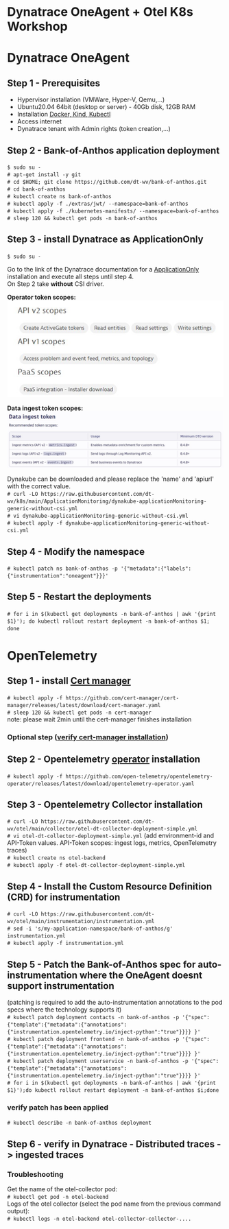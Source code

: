 # Dynatrace OneAgent + Otel K8s Workshop

# Dynatrace OneAgent

## Step 1 - Prerequisites
- Hypervisor installation (VMWare, Hyper-V, Qemu,...)
- Ubuntu20.04 64bit (desktop or server) - 40Gb disk, 12GB RAM
- Installation [Docker, Kind, Kubectl](https://github.com/dt-wv/k8s/tree/main/workshop/README.md)
- Access internet  
- Dynatrace tenant with Admin rights (token creation,...)

## Step 2 - Bank-of-Anthos application deployment
`$ sudo su -`  
`# apt-get install -y git`  
`# cd $HOME; git clone https://github.com/dt-wv/bank-of-anthos.git`  
`# cd bank-of-anthos`  
`# kubectl create ns bank-of-anthos`  
`# kubectl apply -f ./extras/jwt/ --namespace=bank-of-anthos`  
`# kubectl apply -f ./kubernetes-manifests/ --namespace=bank-of-anthos`  
`# sleep 120 && kubectl get pods -n bank-of-anthos`  

## Step 3 - install Dynatrace as ApplicationOnly
`$ sudo su -`

Go to the link of the Dynatrace documentation for a [ApplicationOnly](https://docs.dynatrace.com/docs/setup-and-configuration/setup-on-k8s/installation/app-observability-automated#manifest) installation and execute all steps until step 4.  
On Step 2 take <b>without</b> CSI driver.  

<b>Operator token scopes:</b>  
![](img/operator_k8s_token_scopes.jpg)  

<b>Data ingest token scopes:</b>  
![](img/scopes_data_token.jpg)  

Dynakube can be downloaded and please replace the 'name' and 'apiurl' with the correct value.  
`# curl -LO https://raw.githubusercontent.com/dt-wv/k8s/main/ApplicationMonitoring/dynakube-applicationMonitoring-generic-without-csi.yml`  
`# vi dynakube-applicationMonitoring-generic-without-csi.yml`  
`# kubectl apply -f dynakube-applicationMonitoring-generic-without-csi.yml`

## Step 4 - Modify the namespace  
`# kubectl patch ns bank-of-anthos -p '{"metadata":{"labels":{"instrumentation":"oneagent"}}}'`

## Step 5 - Restart the deployments
`# for i in $(kubectl get deployments -n bank-of-anthos | awk '{print $1}'); do kubectl rollout restart deployment -n bank-of-anthos $1; done`

# OpenTelemetry

## Step 1 - install [Cert manager](https://cert-manager.io/docs/installation/kubectl/)
`# kubectl apply -f https://github.com/cert-manager/cert-manager/releases/latest/download/cert-manager.yaml`  
`# sleep 120 && kubectl get pods -n cert-manager`  
note: please wait 2min until the cert-manager finishes installation

### Optional step ([verify cert-manager installation](https://cert-manager.io/docs/installation/verify/ ))
  

## Step 2 - Opentelemetry [operator](https://github.com/open-telemetry/opentelemetry-operator) installation
`# kubectl apply -f https://github.com/open-telemetry/opentelemetry-operator/releases/latest/download/opentelemetry-operator.yaml`  

## Step 3 - Opentelemetry Collector installation
`# curl -LO https://raw.githubusercontent.com/dt-wv/otel/main/collector/otel-dt-collector-deployment-simple.yml`  
`# vi otel-dt-collector-deployment-simple.yml` (add environment-id and API-Token values. API-Token scopes: ingest logs, metrics, OpenTelemetry traces)  
`# kubectl create ns otel-backend`  
`# kubectl apply -f otel-dt-collector-deployment-simple.yml`  

## Step 4 - Install the Custom Resource Definition (CRD) for instrumentation
`# curl -LO https://raw.githubusercontent.com/dt-wv/otel/main/instrumentation/instrumentation.yml`  
`# sed -i 's/my-application-namespace/bank-of-anthos/g' instrumentation.yml`  
`# kubectl apply -f instrumentation.yml`  

## Step 5 - Patch the Bank-of-Anthos spec for auto-instrumentation where the OneAgent doesnt support instrumentation   
(patching is required to add the auto-instrumentation annotations to the pod specs where the technology supports it)   
`# kubectl patch deployment contacts -n bank-of-anthos -p '{"spec": {"template":{"metadata":{"annotations":{"instrumentation.opentelemetry.io/inject-python":"true"}}}} }'`  
`# kubectl patch deployment frontend -n bank-of-anthos -p '{"spec": {"template":{"metadata":{"annotations":{"instrumentation.opentelemetry.io/inject-python":"true"}}}} }'`   
`# kubectl patch deployment userservice -n bank-of-anthos -p '{"spec": {"template":{"metadata":{"annotations":{"instrumentation.opentelemetry.io/inject-python":"true"}}}} }'`  
`# for i in $(kubectl get deployments -n bank-of-anthos | awk '{print $1}');do kubectl rollout restart deployment -n bank-of-anthos $i;done`  
### verify patch has been applied
`# kubectl describe -n bank-of-anthos deployment`  

## Step 6 - verify in Dynatrace - Distributed traces -> ingested traces
### Troubleshooting
Get the name of the otel-collector pod:  
`# kubectl get pod -n otel-backend`  
Logs of the otel collector (select the pod name from the previous command output):  
`# kubectl logs -n otel-backend otel-collector-collector-....`  
